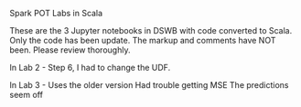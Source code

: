 Spark POT Labs in Scala

These are the 3 Jupyter notebooks in DSWB with code converted to Scala.
Only the code has been update.  The markup and comments have NOT been.
Please review thoroughly.

In Lab 2 - Step 6, I had to change the UDF.

In Lab 3 - Uses the older version
           Had trouble getting MSE
           The predictions seem off

